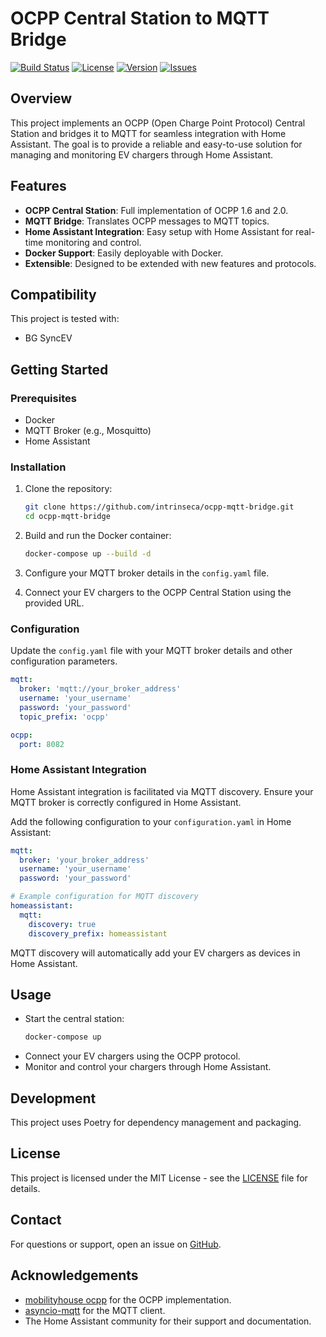 # OCPP Central Station to MQTT Bridge

[![Build Status](https://img.shields.io/github/actions/workflow/status/intrinseca/ocpp-mqtt-bridge/ci.yml?branch=main)](https://github.com/intrinseca/ocpp-mqtt-bridge/actions)
[![License](https://img.shields.io/github/license/intrinseca/ocpp-mqtt-bridge)](LICENSE)
[![Version](https://img.shields.io/github/v/release/intrinseca/ocpp-mqtt-bridge)](https://github.com/intrinseca/ocpp-mqtt-bridge/releases)
[![Issues](https://img.shields.io/github/issues/intrinseca/ocpp-mqtt-bridge)](https://github.com/intrinseca/ocpp-mqtt-bridge/issues)

## Overview

This project implements an OCPP (Open Charge Point Protocol) Central Station and bridges it to MQTT for seamless integration with Home Assistant. The goal is to provide a reliable and easy-to-use solution for managing and monitoring EV chargers through Home Assistant.

## Features

- **OCPP Central Station**: Full implementation of OCPP 1.6 and 2.0.
- **MQTT Bridge**: Translates OCPP messages to MQTT topics.
- **Home Assistant Integration**: Easy setup with Home Assistant for real-time monitoring and control.
- **Docker Support**: Easily deployable with Docker.
- **Extensible**: Designed to be extended with new features and protocols.

## Compatibility

This project is tested with:

- BG SyncEV

## Getting Started

### Prerequisites

- Docker
- MQTT Broker (e.g., Mosquitto)
- Home Assistant

### Installation

1. Clone the repository:
    ```bash
    git clone https://github.com/intrinseca/ocpp-mqtt-bridge.git
    cd ocpp-mqtt-bridge
    ```

2. Build and run the Docker container:
    ```bash
    docker-compose up --build -d
    ```

3. Configure your MQTT broker details in the `config.yaml` file.

4. Connect your EV chargers to the OCPP Central Station using the provided URL.

### Configuration

Update the `config.yaml` file with your MQTT broker details and other configuration parameters.

```yaml
mqtt:
  broker: 'mqtt://your_broker_address'
  username: 'your_username'
  password: 'your_password'
  topic_prefix: 'ocpp'

ocpp:
  port: 8082
```

### Home Assistant Integration

Home Assistant integration is facilitated via MQTT discovery. Ensure your MQTT broker is correctly configured in Home Assistant.

Add the following configuration to your `configuration.yaml` in Home Assistant:

```yaml
mqtt:
  broker: 'your_broker_address'
  username: 'your_username'
  password: 'your_password'

# Example configuration for MQTT discovery
homeassistant:
  mqtt:
    discovery: true
    discovery_prefix: homeassistant
```

MQTT discovery will automatically add your EV chargers as devices in Home Assistant.

## Usage

- Start the central station:
    ```bash
    docker-compose up
    ```
- Connect your EV chargers using the OCPP protocol.
- Monitor and control your chargers through Home Assistant.

## Development

This project uses Poetry for dependency management and packaging.

## License

This project is licensed under the MIT License - see the [LICENSE](LICENSE) file for details.

## Contact

For questions or support, open an issue on [GitHub](https://github.com/intrinseca/ocpp-mqtt-bridge/issues).

## Acknowledgements

- [mobilityhouse ocpp](https://github.com/mobilityhouse/ocpp) for the OCPP implementation.
- [asyncio-mqtt](https://github.com/sbtinstruments/asyncio-mqtt) for the MQTT client.
- The Home Assistant community for their support and documentation.
